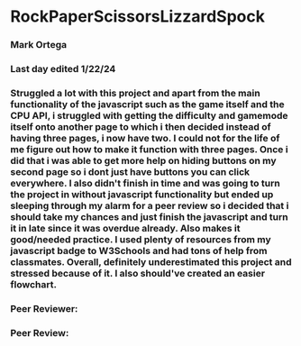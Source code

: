 # RockPaperScissorsLizzardSpock

### Mark Ortega
### Last day edited 1/22/24

### Struggled a lot with this project and apart from the main functionality of the javascript such as the game itself and the CPU API, i struggled with getting the difficulty and gamemode itself onto another page to which i then decided instead of having three pages, i now have two. I could not for the life of me figure out how to make it function with three pages. Once i did that i was able to get more help on hiding buttons on my second page so i dont just have buttons you can click everywhere. I also didn't finish in time and was going to turn the project in without javascript functionality but ended up sleeping through my alarm for a peer review so i decided that i should take my chances and just finish the javascript and turn it in late since it was overdue already. Also makes it good/needed practice. I used plenty of resources from my javascript badge to W3Schools and had tons of help from classmates. Overall, definitely underestimated this project and stressed because of it. I also should've created an easier flowchart.

### Peer Reviewer:
### Peer Review:
